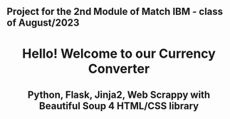<h2>Project for the 2nd Module of Match IBM - class of August/2023</h2>


<h1 align="center"> Hello! Welcome to our Currency Converter </h1>
<h2 align="center"> Python, Flask, Jinja2, Web Scrappy with Beautiful Soup 4 HTML/CSS library </h2><br>


    
